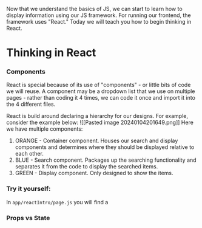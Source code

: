 Now that we understand the basics of JS, we can start to learn how to display information using our JS framework. For running our frontend, the framework uses "React." Today we will teach you how to begin thinking in React. 

# Thinking in React

### Components
React is special because of its use of "components" - or little bits of code we will reuse. A component may be a dropdown list that we use on multiple pages - rather than coding it 4 times, we can code it once and import it into the 4 different files. 

React is build around declaring a hierarchy for our designs. For example, consider the example below:
![[Pasted image 20240104201649.png]]
Here we have multiple components:
1. ORANGE - Container component. Houses our search and display components and determines where they should be displayed relative to each other. 
2. BLUE - Search component. Packages up the searching functionality and separates it from the code to display the searched items. 
3. GREEN - Display component. Only designed to show the items. 

### Try it yourself: 
In `app/reactIntro/page.js` you will find a 

### Props vs State



